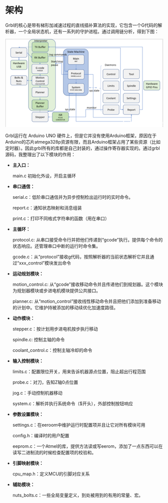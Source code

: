 # 架构
Grbl的核心是带有梯形加减速过程的直线插补算法的实现，它包含一个G代码的解析器，一个全局状态机，还有一系列的守护进程。通过调用链分析，得到下图：   

![grbl architecture](./images/grbl-architecture.png)  

Grbl运行在 Arduino UNO 硬件上，但是它并没有使用Arduino框架，原因在于Arduino的芯片atmega328p资源有限，而且Arduino框架占用了某些资源（比如定时器）。因此grbl所有的库都是自己封装的，通过操作寄存器实现的。通过grbl源码，我整理出了以下模块的作用：   

- **主入口：**   

    main.c 初始化外设，开启主循环

- **串口通信：**

    serial.c：低阶串口通信并为异步控制检出运行时的实时命令。

    report.c：通知状态映射和消息组装

    print.c：打印不同格式字符串的函数（用在串口）

- **主循环：**

    protocol.c: 从串口接受命令行并把他们传递到“gcode”执行。提供每个命令的状态响应。还管理串口中断的运行时命令集。

    gcode.c：从“protocol”接收g代码，按照解析器的当前状态解析它并且通过“xxx_control”模块发出命令

- **运动规划模块：**

    motion_control.c: 从“gcode”接收移动命令并且传递他们到规划器。这个模块为规划器模块或步进电机模块提供公共接口。

    planner.c: 从“motion_control”接收线性移动命令并且把他们添加到准备移动的计划中。它维护持被添加的移动续优化加速度路径。

- **动作模块：**

    stepper.c：按计划用步进电机按步执行移动

    spindle.c: 控制主轴的命令

    coolant_control.c：控制主轴冷却的命令

- **输入控制模块：**

    limits.c：配置限位开关，用来告诉机器源点位置，阻止超出行程范围

    probe.c：对刀，告知Z轴0点位置

    jog.c：手动控制机器移动

    system.c：解析并执行系统命令（$开头），外部控制按钮响应

- **参数设置模块：**

    settings.c：在eeroom中维护运行时配置项并且让它对所有模块可用

    config.h：编译时的用户配置

    eeprom.c：一个Atmel的库，提供方法读或写eerom，添加了一点东西可以在读写二进制流的时候检查配置项的校验和。

- **引脚映射模块：**

    cpu_map.h：定义MCU的引脚对应关系

- **辅助模块：**

    nuts_bolts.c：一些全局变量定义，到处被用到的有用的常量、宏。 
